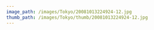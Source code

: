 ```yaml
---
image_path: /images/Tokyo/20081013224924-12.jpg
thumb_path: /images/Tokyo/thumb/20081013224924-12.jpg
---
```

